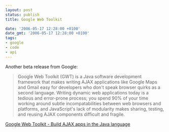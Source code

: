 ```yaml
---
layout: post
status: publish
title: Google Web Toolkit

date: '2006-05-17 12:28:00 +0100'
date_gmt: '2006-05-17 12:28:00 +0100'
tags:
- google
- code
- api
---
```

Another beta release from Google:
<blockquote><p>
Google Web Toolkit (GWT) is a Java software development framework that makes writing AJAX applications like Google Maps and Gmail easy for developers who don't speak browser quirks as a second language. Writing dynamic web applications today is a tedious and error-prone process; you spend 90% of your time working around subtle incompatabilities between web browsers and platforms, and JavaScript's lack of modularity makes sharing, testing, and reusing AJAX components difficult and fragile.
</blockquote>
<a href="http://code.google.com/webtoolkit/" target="_blank">Google Web Toolkit - Build AJAX apps in the Java language</a>

